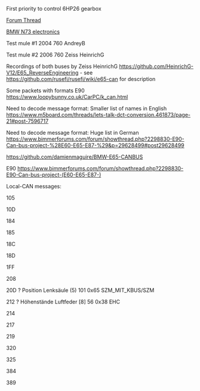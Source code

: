 First priority to control 6HP26 gearbox

[Forum Thread](https://rusefi.com/forum/viewtopic.php?f=2&t=2241)

[BMW N73 electronics](BMW-N73)



Test mule #1 2004 760 AndreyB

Test mule #2 2006 760 Zeiss HeinrichG

Recordings of both buses by Zeiss HeinrichG https://github.com/HeinrichG-V12/E65_ReverseEngineering - see https://github.com/rusefi/rusefi/wiki/e65-can for description

Some packets with formats E90 https://www.loopybunny.co.uk/CarPC/k_can.html

Need to decode message format: Smaller list of names in English https://www.m5board.com/threads/lets-talk-dct-conversion.461873/page-21#post-7596717

Need to decode message format: Huge list in German https://www.bimmerforums.com/forum/showthread.php?2298830-E90-Can-bus-project-%28E60-E65-E87-%29&p=29628499#post29628499




https://github.com/damienmaguire/BMW-E65-CANBUS




E90 https://www.bimmerforums.com/forum/showthread.php?2298830-E90-Can-bus-project-(E60-E65-E87-)



Local-CAN messages:

 105

 10D

 184

 185

 18C

 18D

 1FF

 208

 20D ? Position Lenksäule (5) 101 0x65 SZM_MIT_KBUS/SZM

 212 ? Höhenstände Luftfeder [8] 56 0x38 EHC 

 214

 217

 219

 320

 325

 384

 389
